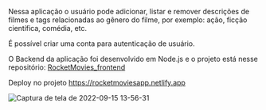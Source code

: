 Nessa aplicação o usuário pode adicionar, listar e remover descrições de filmes e tags relacionadas ao gênero do filme, por exemplo: ação, ficção científica, comédia, etc.

É possível criar uma conta para autenticação de usuário.

O Backend da aplicação foi desenvolvido em Node.js e o projeto está nesse repositório: [RocketMovies_frontend](https://github.com/Tiago-92/RocketMovies_backend)

Deploy no projeto https://rocketmoviesapp.netlify.app


![Captura de tela de 2022-09-15 13-56-31](https://user-images.githubusercontent.com/99975837/190466156-c416cf2b-aadf-44b6-bf72-08c9f38970cf.png)
